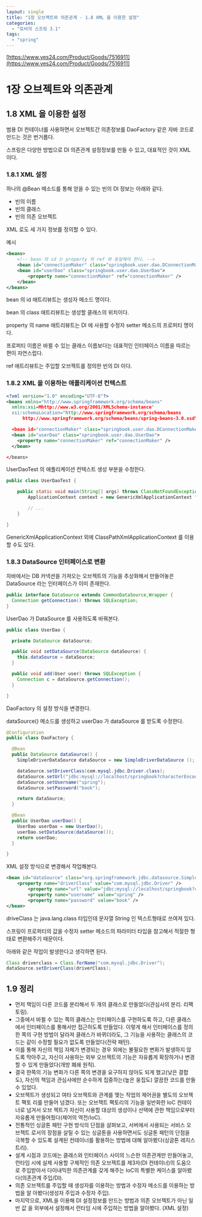 ```yaml
---
layout: single
title: "1장 오브젝트와 의존관계 - 1.8 XML 을 이용한 설정"
categories:
  - "토비의 스프링 3.1"
tags:
  - "spring"
---
```


[https://www.yes24.com/Product/Goods/7516911](https://www.yes24.com/Product/Goods/7516911)

# 1장 오브젝트와 의존관계

## 1.8 XML 을 이용한 설정

범용 DI 컨테이너를 사용하면서 오브젝트간 의존정보를 DaoFactory 같은 자바 코드로 만드는 것은 번거롭다.

스프링은 다양한 방법으로 DI 의존관계 설정정보를 만들 수 있고, 대표적인 것이 XML 이다.

### 1.8.1 XML 설정

하나의 @Bean 메소드를 통해 얻을 수 있는 빈의 DI 정보는 아래와 같다.

- 빈의 이름
- 빈의 클래스
- 빈의 의존 오브젝트

XML 로도 세 가지 정보를 정의할 수 있다.

예시

```xml
<beans>
    <!-- bean 의 id 는 property 의 ref 와 동일해야 한다. -->
    <bean id="connectionMaker" class="springbook.user.dao.DConnectionMaker" />
    <bean id="userDao" class="springbook.user.dao.UserDao">
        <property name="connectionMaker" ref="connectionMaker" />
    </bean>
</beans>
```

bean 의 id 애트리뷰트는 생성자 메소드 명이다.

bean 의 class 애트리뷰트는 생성할 클래스의 위치이다.

property 의 name 애트리뷰트는 DI 에 사용할 수정자 setter 메소드의 프로퍼티 명이다.

프로퍼티 이름은 바뀔 수 있는 클래스 이름보다는 대표적인 인터페이스 이름을 따르는 편이 자연스럽다.

ref 애트리뷰트는 주입할 오브젝트를 정의한 빈의 DI 이다.

### 1.8.2 XML 을 이용하는 애플리케이션 컨텍스트

```xml
<?xml version="1.0" encoding="UTF-8"?>
<beans xmlns="http://www.springframework.org/schema/beans"
  xmlns:xsi=Mhttp://www.w3.org/2001/XMLSchema-instance"
  xsi:schemaLocation="http://www.springframework.org/schema/beans
      http://www.springframework.org/schema/beans/spring-beans-3.0.xsd">

  <bean id="connectionMaker" class="springbook.user.dao.DConnectionMaker" />
  <bean id="userDao" class="springbook.user.dao.UserDao">
    <property name="connectionMaker" ref="connectionMaker" />
  </bean>

</beans>
```

UserDaoTest 의 애플리케이션 컨텍스트 생성 부분을 수정한다.

```java
public class UserDaoTest {

	public static void main(String[] args) throws ClassNotFoundException, SQLException {
		ApplicationContext context = new GenericXmlApplicationContext "applicationcontext.xml");

		// ...
	}

}
```

GenericXmlApplicationContext 외에 ClassPathXmlApplicationContext 를 이용할 수도 있다.

### 1.8.3 DataSource 인터페이스로 변환

자바에서는 DB 커넥션을 가져오는 오브젝트의 기능을 추상화해서 만들어놓은 DataSource 라는 인터페이스가 이미 존재한다.

```java
public interface DataSource extends CommonDataSource,Wrapper {
  Connection getConnection() throws SQLException;
}
```

UserDao 가 DataSource 를 사용하도록 바꿔본다.

```java
public class UserDao {

  private DataSource dataSource;

  public void setDataSource(DataSource dataSource) {
    this.dataSource = dataSource;
  }

  public void add(User user) throws SQLException {
    Connection c = dataSource.getConnection();
  }

}
```

DaoFactory 의 설정 방식을 변경한다.

dataSource() 메소드를 생성하고 userDao 가 dataSource 를 받도록 수정한다.

```java
@Configuration
public class DaoFactory {

  @Bean
  public DataSource dataSource() {
    SimpleDriverDataSource dataSource = new SimpleDriverDataSource ();

    dataSource.setDriverClass(com.mysql.jdbc.Driver.class);
    dataSource.setUrl("jdbc:mysql://localhost/springbook?characterEncoding=UTF-8");
    dataSource.setUsername("spring");
    dataSource.setPassword("book");

    return dataSource;
  }

  @Bean
  public UserDao userDao() {
    UserDao userDao = new UserDao();
    userDao.setDataSource(dataSource());
    return userDao;
  }

}
```

XML 설정 방식으로 변경해서 작업해본다.

```xml
<bean id="dataSource" class="org.springframework.jdbc.datasource.SimpleDriverDataSource">
    <property name="driverClass" value="com.mysql.jdbc.Driver" />
		<property name="url" value="jdbc:mysql://localhost/springbook?characterEncoding=UTF-8" />
		<property name="username" value="spring" />
		<property name="password" value="book" />
</bean>
```

driveClass 는 java.lang.class 타입인데 문자열 String 인 텍스트형태로 쓰여져 있다.

스프링이 프로퍼티의 값을 수정자 setter 메소드의 파라미터 타입을 참고해서 적절한 형태로 변환해주기 때문이다.

아래와 같은 작업이 발생한다고 생각하면 된다.

```java
Class driverclass = Class.forName("com.mysql.jdbc.Driver");
dataSource.setDriverClass(driverClass);
```

## 1.9 정리

- 먼저 책임이 다른 코드를 분리해서 두 개의 클래스로 만들었다(관심사의 분리. 리팩토링).
- 그중에서 바뀔 수 있는 쪽의 클래스는 인터페이스를 구현하도록 하고, 다른 클래스에서 인터페이스를 통해서만 접근하도록 만들었다. 이렇게 해서 인터페이스를 정의한 쪽의 구현 방법이 달라져 클래스가 바뀌더라도, 그 기능을 사용하는 클래스의 코드는 같이 수정할 필요가 없도록 만들었다(전략 패턴).
- 이를 통해 자신의 책임 자체가 변경되는 경우 외에는 불필요한 변화가 발생하지 않도록 막아주고, 자신이 사용하는 외부 오브젝트의 기능은 자유롭게 확장하거나 변경할 수 있게 만들었다(개방 폐쇄 원칙).
- 결국 한쪽의 기능 변화가 다른 쪽의 변경을 요구하지 않아도 되게 했고(낮은 결합도), 자신의 책임과 관심사에만 순수하게 집중하는(높은 웅집도) 깔끔한 코드를 만들 수 있었다.
- 오브젝트가 생성되고 여타 오브젝트와 관계를 맺는 작업의 제어권을 별도의 오브젝트 팩토 리를 만들어 넘겼다. 또는 오브젝트 팩토리의 기능을 일반화한 IoC 컨테이너로 넘겨서 오브 젝트가 자신이 사용할 대상의 생성이나 선택에 관한 책임으로부터 자유롭게 만들어줬다(제어의 역전/IoC).
- 전통적인 싱글톤 패턴 구현 방식의 단점을 살펴보고, 서버에서 사용되는 서비스 오브젝트 로서의 장점을 살릴 수 있는 싱글톤을 사용하면서도 싱글톤 패턴의 단점을 극복할 수 있도록 설계된 컨테이너를 활용하는 방법에 대해 알아봤다(싱글톤 레지스트리).
- 설계 시점과 코드에는 클래스와 인터페이스 사이의 느슨한 의존관계만 만들어놓고, 런타임 시에 실제 사용할 구체적인 의존 오브젝트를 제3자(DI 컨테이너)의 도움으로 주입받아서 다이내믹한 의존관계를 갖게 해주는 IoC의 특별한 케이스를 알아봤다(의존관계 주입/DI).
- 의존 오브젝트를 주입할 때 생성자를 이용하는 방법과 수정자 메소드를 이용하는 방법을 알 아봤다(생성자 주입과 수정자 주입).
- 마지막으로, XML을 이용해 DI 설정정보를 만드는 방법과 의존 오브젝트가 아닌 일반 값 을 외부에서 설정해서 런타임 시에 주입하는 방법을 알아봤다. (XML 설정)
